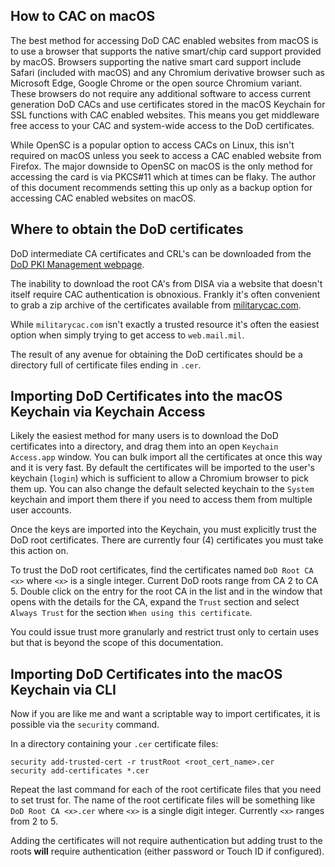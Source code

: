 How to CAC on macOS
---

The best method for accessing DoD CAC enabled websites from macOS is to use a 
browser that supports the native smart/chip card support provided by macOS.
Browsers supporting the native smart card support include Safari (included with 
macOS) and any Chromium derivative browser such as Microsoft Edge, Google Chrome
or the open source Chromium variant. These browsers do not require any additional
software to access current generation DoD CACs and use certificates stored in the
macOS Keychain for SSL functions with CAC enabled websites. This means you get
middleware free access to your CAC and system-wide access to the DoD
certificates.

While OpenSC is a popular option to access CACs on Linux, this isn't required on
macOS unless you seek to access a CAC enabled website from Firefox. The major
downside to OpenSC on macOS is the only method for accessing the card is via
PKCS#11 which at times can be flaky. The author of this document recommends
setting this up only as a backup option for accessing CAC enabled websites on
macOS.

Where to obtain the DoD certificates
---

DoD intermediate CA certificates and CRL's can be downloaded from the [DoD PKI
Management webpage](https://crl.gds.disa.mil/).

The inability to download the root CA's from DISA via a website that doesn't
itself require CAC authentication is obnoxious. Frankly it's often convenient to
grab a zip archive of the certificates available from
[militarycac.com](https://militarycac.com/dodcerts.htm).

While `militarycac.com` isn't exactly a trusted resource it's often the easiest
option when simply trying to get access to `web.mail.mil`.

The result of any avenue for obtaining the DoD certificates should be a
directory full of certificate files ending in `.cer`.

Importing DoD Certificates into the macOS Keychain via Keychain Access
---

Likely the easiest method for many users is to download the DoD certificates
into a directory, and drag them into an open `Keychain Access.app` window. You
can bulk import all the certificates at once this way and it is very fast.  By
default the certificates will be imported to the user's keychain (`login`) which
is sufficient to allow a Chromium browser to pick them up. You can also change
the default selected keychain to the `System` keychain and import them there if
you need to access them from multiple user accounts.

Once the keys are imported into the Keychain, you must explicitly trust the DoD
root certificates. There are currently four (4) certificates you must take this action
on.

To trust the DoD root certificates, find the certificates named `DoD Root CA
<x>` where `<x>` is a single integer. Current DoD roots range from CA 2 to CA 5.
Double click on the entry for the root CA in the list and in the window that
opens with the details for the CA, expand the `Trust` section and select `Always
Trust` for the section `When using this certificate`.

You could issue trust more granularly and restrict trust only to certain uses
but that is beyond the scope of this documentation.

Importing DoD Certificates into the macOS Keychain via CLI
---

Now if you are like me and want a scriptable way to import certificates, it is
possible via the `security` command.

In a directory containing your `.cer` certificate files:

```
security add-trusted-cert -r trustRoot <root_cert_name>.cer
security add-certificates *.cer
```

Repeat the last command for each of the root certificate files that you need to
set trust for. The name of the root certificate files will be something like
`DoD Root CA <x>.cer` where `<x>` is a single digit integer. Currently `<x>`
ranges from 2 to 5.

Adding the certificates will not require authentication but adding trust to the
roots **will** require authentication (either password or Touch ID if
configured).
